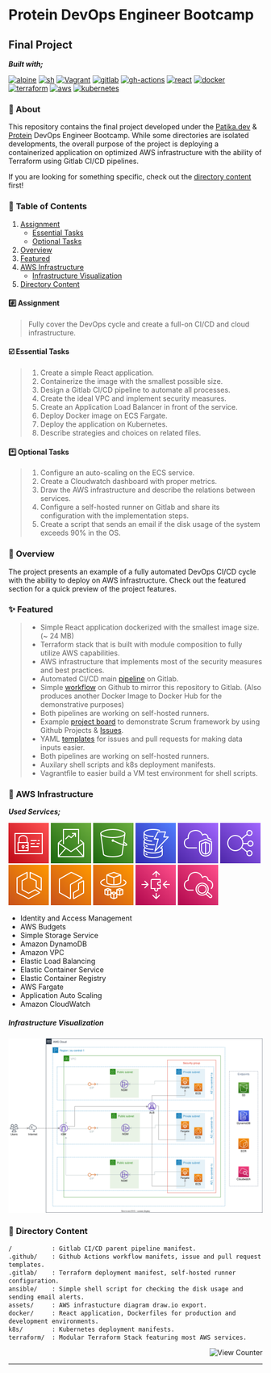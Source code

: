 # Protein DevOps Engineer Bootcamp

## Final Project

**_Built with;_**

[![alpine][#alpine]][@alpine] [![sh][#sh]][@sh] [![Vagrant][#vagrant]][@vagrant] [![gitlab][#gitlab]][@gitlab] [![gh-actions][#gh-actions]][@gh-actions] [![react][#react]][@react] [![docker][#docker]][@docker] [![terraform][#terraform]][@terraform] [![aws][#aws]][@aws] [![kubernetes][#kubernetes]][@kubernetes]

### :notebook: About

This repository contains the final project developed under the [Patika.dev][@patika] & [Protein][@protein] DevOps Engineer Bootcamp. While some directories are isolated developments, the overall purpose of the project is deploying a containerized application on optimized AWS infrastructure with the ability of Terraform using Gitlab CI/CD pipelines.

If you are looking for something specific, check out the [directory content](#openfilefolder-directory-content) first!

### :open_book: **Table of Contents**

1. [Assignment](#hash-assignment)
   - [Essential Tasks](#ballot_box_with_check-essential-tasks)
   - [Optional Tasks](#asterisk-optional-tasks)
2. [Overview](#notebook_with_decorative_cover-overview)
3. [Featured](#sparkles-featured)
4. [AWS Infrastructure](#electric_plug-aws-infrastructure)
   - [Infrastructure Visualization](#infrastructure-visualization)
5. [Directory Content](#open_file_folder-directory-content)

#### :hash: **Assignment**

> Fully cover the DevOps cycle and create a full-on CI/CD and cloud infrastructure.

#### :ballot_box_with_check: **Essential Tasks**

> 1. Create a simple React application.
> 2. Containerize the image with the smallest possible size.
> 3. Design a Gitlab CI/CD pipeline to automate all processes.
> 4. Create the ideal VPC and implement security measures.
> 5. Create an Application Load Balancer in front of the service.
> 6. Deploy Docker image on ECS Fargate.
> 7. Deploy the application on Kubernetes.
> 8. Describe strategies and choices on related files.

#### :asterisk: **Optional Tasks**

> 1. Configure an auto-scaling on the ECS service.
> 2. Create a Cloudwatch dashboard with proper metrics.
> 3. Draw the AWS infrastructure and describe the relations between services.
> 4. Configure a self-hosted runner on Gitlab and share its configuration with the implementation steps.
> 5. Create a script that sends an email if the disk usage of the system exceeds 90% in the OS.

### :notebook_with_decorative_cover: **Overview**

The project presents an example of a fully automated DevOps CI/CD cycle with the ability to deploy on AWS infrastructure. Check out the featured section for a quick preview of the project features.

### :sparkles: **Featured**

> - Simple React application dockerized with the smallest image size. (~ 24 MB)
> - Terraform stack that is built with module composition to fully utilize AWS capabilities.
> - AWS infrastructure that implements most of the security measures and best practices.
> - Automated CI/CD main [pipeline][@gl-cicd] on Gitlab.
> - Simple [workflow][@gh-actions] on Github to mirror this repository to Gitlab. (Also produces another Docker Image to Docker Hub for the demonstrative purposes)
> - Both pipelines are working on self-hosted runners.
> - Example [project board][@project] to demonstrate Scrum framework by using Github Projects & [Issues][@issues].
> - YAML [templates][@templates] for issues and pull requests for making data inputs easier.
> - Both pipelines are working on self-hosted runners.
> - Auxilary shell scripts and k8s deployment manifests.
> - Vagrantfile to easier build a VM test environment for shell scripts.

### :electric_plug: **AWS Infrastructure**

**_Used Services;_**

![IAM](./assets/icons/iam.svg) ![AWS Budgets](./assets/icons/budgets.svg) ![S3](./assets/icons/s3.svg) ![DynamoDB](./assets/icons/dynamodb.svg) ![VPC](./assets/icons/vpc.svg) ![ELB](./assets/icons/elb.svg) ![ECS](./assets/icons/ecs.svg) ![ECR](./assets/icons/ecr.svg) ![Fargate](./assets/icons/fargate.svg) ![Application Auto Scaling](./assets/icons/appautoscaling.svg) ![Cloudwatch](./assets/icons/cloudwatch.svg)

- Identity and Access Management
- AWS Budgets
- Simple Storage Service
- Amazon DynamoDB
- Amazon VPC
- Elastic Load Balancing
- Elastic Container Service
- Elastic Container Registry
- AWS Fargate
- Application Auto Scaling
- Amazon CloudWatch

##### _Infrastructure Visualization_

![AWS Infrastructure](./assets/img/aws_infra.svg)

### :open_file_folder: **Directory Content**

```
/           : Gitlab CI/CD parent pipeline manifest.
.github/    : Github Actions workflow manifets, issue and pull request templates.
.gitlab/    : Terraform deployment manifest, self-hosted runner configuration.
ansible/    : Simple shell script for checking the disk usage and sending email alerts.
assets/     : AWS infrastucture diagram draw.io export.
docker/     : React application, Dockerfiles for production and development environments.
k8s/        : Kubernetes deployment manifests.
terraform/  : Modular Terraform Stack featuring most AWS services.
```

<!-- View Counter -->
<p align="right"><img src="https://komarev.com/ghpvc/?username=placeholder&style=flat&label=Views&color=blue" alt="View Counter"></a></p>

<!-- Footnotes -->

[^1]: Footnotes here

<!-- Badge Index -->

[#linux]: https://img.shields.io/badge/Linux-FCC624?style=flat&logo=linux&logoColor=black
[#bash]: https://img.shields.io/badge/Bash-4EAA25?style=flat&logo=GNU%20Bash&logoColor=white
[#docker]: https://img.shields.io/badge/Docker-2CA5E0?style=flat&logo=docker&logoColor=white
[#virtualbox]: https://img.shields.io/badge/VirtualBox-183A61?style=flat&logo=virtualbox&logoColor=white
[#vagrant]: https://img.shields.io/badge/Vagrant-1868F2?style=flat&logo=vagrant&logoColor=white
[#aws]: https://img.shields.io/badge/AWS-FF9900?style=flat&logo=amazonaws&logoColor=white
[#gh-actions]: https://img.shields.io/badge/GitHub_Actions-2088FF?style=flat&logo=github-actions&logoColor=white
[#terraform]: https://img.shields.io/badge/Terraform-7B42BC?style=flat&logo=terraform&logoColor=white
[#kubernetes]: https://img.shields.io/badge/kubernetes-326ce5.svg?&style=flat&logo=kubernetes&logoColor=white
[#markdown]: https://img.shields.io/badge/Markdown-000000?style=flat&logo=markdown&logoColor=white
[#nginx]: https://img.shields.io/badge/Nginx-009639?style=flat&logo=nginx&logoColor=white
[#nodejs]: https://img.shields.io/badge/Node.js-339933?style=flat&logo=nodedotjs&logoColor=white
[#npm]: https://img.shields.io/badge/npm-CB3837?style=flat&logo=npm&logoColor=white
[#react]: https://img.shields.io/badge/React-20232A?style=flat&logo=react&logoColor=61DAFB
[#sh]: https://img.shields.io/badge/Shell_Script-4EAA25?style=flat&logo=gnu-bash&logoColor=white
[#vscode]: https://img.shields.io/badge/VSCode-0078D4?style=flat&logo=visual%20studio%20code&logoColor=white
[#alpine]: https://img.shields.io/badge/Alpine-0D597F?style=flat&logo=alpine-linux&logoColor=white
[#ubuntu]: https://img.shields.io/badge/Ubuntu-E95420?style=flat&logo=ubuntu&logoColor=white
[#gitlab]: https://img.shields.io/badge/GitLab%20CI/CD-330F63?style=flat&logo=gitlab&logoColor=white

---

<!-- URL Index -->

[@project]: https://github.com/huyagci/bootcamp-final-project/projects/1
[@issues]: https://github.com/huyagci/bootcamp-final-project/issues?q=is%3Aissue+is%3Aclosed
[@gh-actions]: https://github.com/huyagci/bootcamp-final-project/actions
[@gl-cicd]: https://gitlab.com/huyagci/bootcamp-final-project/-/pipelines
[@templates]: https://github.com/huyagci/bootcamp-final-project/issues/new
[@patika]: https://www.patika.dev/
[@protein]: https://protein.tech/
[@linux]: https://www.linux.org/
[@bash]: https://www.gnu.org/software/bash/
[@docker]: https://www.docker.com/
[@virtualbox]: https://www.virtualbox.org/
[@vagrant]: https://www.vagrantup.com/
[@vagrant-download]: https://www.vagrantup.com/downloads/
[@aws]: #
[@gh-actions]: #
[@terraform]: #
[@kubernetes]: #
[@markdown]: #
[@nginx]: #
[@nodejs]: #
[@npm]: #
[@react]: #
[@sh]: #
[@vscode]: #
[@alpine]: #
[@ubuntu]: #
[@github]: #
[@gitlab]: #
